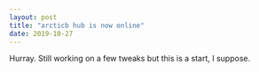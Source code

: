 ```yaml
---
layout: post
title: "arcticb hub is now online"
date: 2019-10-27
---
```


Hurray. Still working on a few tweaks but this is a start, I suppose.
